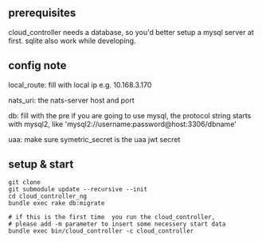 
## prerequisites

cloud_controller needs a database, so you'd better setup a mysql server at first. sqlite also work while developing.


## config note

local_route: fill with local ip e.g. 10.168.3.170

nats_uri: the nats-server host and port

db: fill with the pre if you are going to use mysql, the protocol string starts with mysql2, like 'mysql2://username:password@host:3306/dbname'

uaa: make sure symetric_secret is the uaa jwt secret 


## setup & start

    git clone
    git submodule update --recursive --init
    cd cloud_controller_ng
    bundle exec rake db:migrate
    
    # if this is the first time  you run the cloud_controller, 
    # please add -m parameter to insert some necessery start data
    bundle exec bin/cloud_controller -c cloud_controller 

